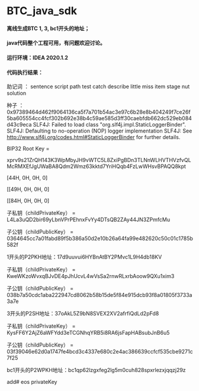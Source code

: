 # BTC_java_sdk
#### 离线生成BTC 1, 3, bc1开头的地址；

#### java代码整个工程可用，有问题欢迎讨论。

#### 运行环境：IDEA 2020.1.2

#### 代码执行结果：

助记词 ： sentence script path test catch describe little miss item stage nut solution

种子 ：0x97389464d462f9064136ca5f7a701b54ac3e97c6b28e8b404249f7ce26f5ba605554cc4fcf302b692e38b4c59ae585d3ff30caebfdb662dc529eb084d43c9eca
SLF4J: Failed to load class "org.slf4j.impl.StaticLoggerBinder".
SLF4J: Defaulting to no-operation (NOP) logger implementation
SLF4J: See http://www.slf4j.org/codes.html#StaticLoggerBinder for further details.

BIP32 Root Key =

xprv9s21ZrQH143K3WpMbyJH9vWTC5L8ZxiPgBDn3TLNnWLHVTHVzfvQLMcRMXEfJgUWaBA8Qdm2Wmz63kktd7YriHQqb4FzLwWHsvBPAQQ8kpt

[44H, 0H, 0H, 0]

[[49H, 0H, 0H, 0]

[[84H, 0H, 0H, 0]

子私钥（childPrivateKey） = L4La3uQD2bir69yLbnVPrPEhnxFvYy4DTsQB2ZAy44JN3ZPmfcMu

子公钥（childPublicKey） = 0364645cc7a01fabd89f5b386a50d2e10b26a64fa99e482620c50c01c1785b582f

1开头的P2PKH地址：17d9uuvui6HYBnAtBY2PMvc1L9H4db18KV

子私钥（childPrivateKey） = KweWKzoWvxqBJvDE4pJhUcvL4wVsSa2rnwRLxrbAoow9QXu1xim3

子公钥（childPublicKey） = 038b7a50cdc1aba222947cd8062b58b15de5f84e915dcb93f8a01805f3733a3a7e

3开头的P2SH地址：37oAkL5Z9bN8SVEX2XV2afrfiQdLd2pFd8

子私钥（childPrivateKey） = KysFF6Y2AjZ6aWFYdd3eTCGNhqYRB5i8RA6jsFapHABsubJnB6u5

子公钥（childPublicKey） = 03f39046e62d0a1747fe4bcd3c4337e680c2e4ac386639ccfcf535cbe9271c7f25

bc1开头的P2WPKH地址：bc1qp62lzgxfeg2lg5m0cuh828spxrlezxjqqzj29z


add# eos privateKey

